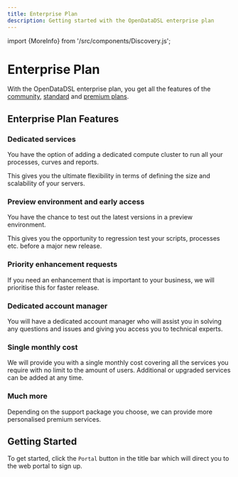 ```yaml
---
title: Enterprise Plan
description: Getting started with the OpenDataDSL enterprise plan
---
```

import {MoreInfo} from '/src/components/Discovery.js';

# Enterprise Plan
With the OpenDataDSL enterprise plan, you get all the features of the [community](./community), [standard](./standard) and [premium plans](./premium).

## Enterprise Plan Features

### Dedicated services
You have the option of adding a dedicated compute cluster to run all your processes, curves and reports.

This gives you the ultimate flexibility in terms of defining the size and scalability of your servers.

### Preview environment and early access
You have the chance to test out the latest versions in a preview environment.

This gives you the opportunity to regression test your scripts, processes etc. before a major new release.

### Priority enhancement requests
If you need an enhancement that is important to your business, we will prioritise this for faster release.

### Dedicated account manager
You will have a dedicated account manager who will assist you in solving any questions and issues and giving you access you to technical experts.

### Single monthly cost
We will provide you with a single monthly cost covering all the services you require with no limit to the amount of users.
Additional or upgraded services can be added at any time.

### Much more
Depending on the support package you choose, we can provide more personalised premium services.

## Getting Started
To get started, click the ```Portal``` button in the title bar which will direct you to the web portal to sign up.